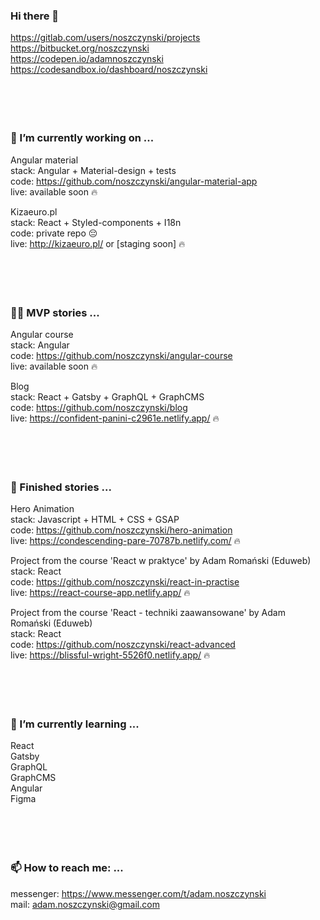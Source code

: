 ### Hi there 👋

https://gitlab.com/users/noszczynski/projects<br/>
https://bitbucket.org/noszczynski<br/>
https://codepen.io/adamnoszczynski<br/>
https://codesandbox.io/dashboard/noszczynski<br/>
<br/>
<br/>
<br/>
<br/>
### 🔭 I’m currently working on ...

<!--
MyStartup app<br/>
stack: React + Syled-components + I18n + GSAP + Framer-motion<br/>
code: https://bitbucket.org/Innewit/mystartup-web-app-client/src/develop<br/>
live: https://staging-mystartup.netlify.app/ 🔥<br/>
-->

Angular material<br/>
stack: Angular + Material-design + tests<br/>
code: https://github.com/noszczynski/angular-material-app<br/>
live: available soon 🔥<br/>

Kizaeuro.pl<br/>
stack: React + Styled-components + I18n<br/>
code: private repo 😔<br/>
live: http://kizaeuro.pl/ or [staging soon] 🔥<br/>
<br/>
<br/>
<br/>
<br/>
### 💪🏼 MVP stories ... 

Angular course<br/>
stack: Angular<br/>
code: https://github.com/noszczynski/angular-course<br/>
live: available soon 🔥<br/>

Blog<br/>
stack: React + Gatsby + GraphQL + GraphCMS<br/>
code: https://github.com/noszczynski/blog<br/>
live: https://confident-panini-c2961e.netlify.app/ 🔥<br/>
<br/>
<br/>
<br/>
<br/>
### 🏁 Finished stories ... 

Hero Animation<br/>
stack: Javascript + HTML + CSS + GSAP<br/>
code: https://github.com/noszczynski/hero-animation<br/>
live: https://condescending-pare-70787b.netlify.com/ 🔥<br/>


Project from the course 'React w praktyce' by Adam Romański (Eduweb)<br/>
stack: React<br/>
code: https://github.com/noszczynski/react-in-practise<br/>
live: https://react-course-app.netlify.app/ 🔥<br/>


Project from the course 'React - techniki zaawansowane' by Adam Romański (Eduweb)<br/>
stack: React<br/>
code: https://github.com/noszczynski/react-advanced<br/>
live: https://blissful-wright-5526f0.netlify.app/ 🔥<br/>
<br/>
<br/>
<br/>
<br/>
### 🌱 I’m currently learning ...

React<br/>
Gatsby<br/>
GraphQL<br/>
GraphCMS<br/>
Angular<br/>
Figma<br/>
<br/>
<br/>
<br/>
<br/>
### 📫 How to reach me: ...

messenger: https://www.messenger.com/t/adam.noszczynski<br/>
mail: adam.noszczynski@gmail.com<br/>



<!--
**noszczynski/noszczynski** is a ✨ _special_ ✨ repository because its `README.md` (this file) appears on your GitHub profile.

Here are some ideas to get you started:

- 🔭 I’m currently working on ...
- 🌱 I’m currently learning ...
- 👯 I’m looking to collaborate on ...
- 🤔 I’m looking for help with ...
- 💬 Ask me about ...
- 📫 How to reach me: ...
- 😄 Pronouns: ...
- ⚡ Fun fact: ...
-->
